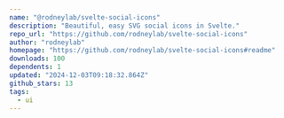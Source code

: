 ```yaml
---
name: "@rodneylab/svelte-social-icons"
description: "Beautiful, easy SVG social icons in Svelte."
repo_url: "https://github.com/rodneylab/svelte-social-icons"
author: "rodneylab"
homepage: "https://github.com/rodneylab/svelte-social-icons#readme"
downloads: 100
dependents: 1
updated: "2024-12-03T09:18:32.864Z"
github_stars: 13
tags: 
  - ui
---
```

